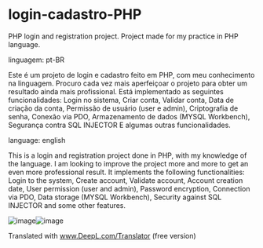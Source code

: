 # login-cadastro-PHP
PHP login and registration project. Project made for my practice in PHP language.

linguagem: pt-BR

Este é um projeto de login e cadastro feito em PHP, com meu conhecimento na linguagem. 
Procuro cada vez mais aperfeiçoar o projeto para obter um resultado ainda mais profissional.
Está implementado as seguintes funcionalidades:
Login no sistema,
Criar conta,
Validar conta,
Data de criação da conta,
Permissão de usuário (user e admin),
Criptografia de senha,
Conexão via PDO,
Armazenamento de dados (MYSQL Workbench),
Segurança contra SQL INJECTOR
E algumas outras funcionalidades.

language: english

This is a login and registration project done in PHP, with my knowledge of the language. 
I am looking to improve the project more and more to get an even more professional result.
It implements the following functionalities:
Login to the system,
Create account,
Validate account,
Account creation date,
User permission (user and admin),
Password encryption,
Connection via PDO,
Data storage (MYSQL Workbench),
Security against SQL INJECTOR
and some other features.

![image](https://user-images.githubusercontent.com/89220364/167352737-68178ff9-6f95-41b6-9174-37cf0621e0b8.png)![image](https://user-images.githubusercontent.com/89220364/167352588-c0a16ad5-144a-4925-ad05-c491c1414b7b.png)

Translated with www.DeepL.com/Translator (free version)
